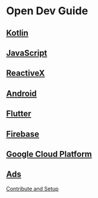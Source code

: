 # Open Dev Guide 

## [Kotlin](kotlin/kotlin.md)

## [JavaScript](js/js.md)

## [ReactiveX](rx/rx.md)

## [Android](android/android.md)

## [Flutter](flutter/flutter.md)

## [Firebase](firebase/firebase.md)

## [Google Cloud Platform](gcp/gcp.md)

## [Ads](ads/ads.md)
[Contribute and Setup](setup.md)